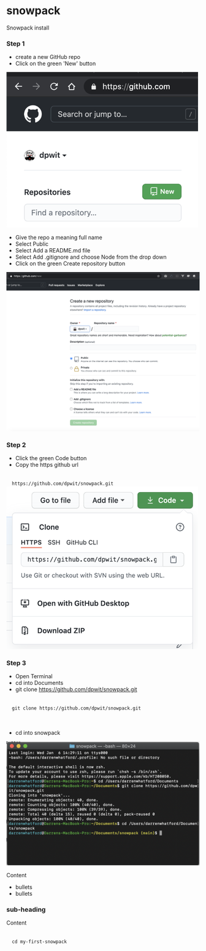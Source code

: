 # snowpack
Snowpack install

### Step 1 
- create a new GitHub repo
- Click on the green 'New' button

<img src="github-repo-new.png" width="500">

- Give the repo a meaning full name 
- Select Public
- Select Add a README.md file
- Select Add .gitignore and choose Node from the drop down
- Click on the green Create repository button

<img src="github-repo-create.png" width="750">

### Step 2

- Click the green Code button
- Copy the https github url

<code>
  https://github.com/dpwit/snowpack.git
</code>

<img src="github-repo-copy.png" width="500">

### Step 3

- Open Terminal
- cd into Documents
- git clone https://github.com/dpwit/snowpack.git

<code>
  git clone https://github.com/dpwit/snowpack.git
</code>
<br>
<br>

- cd into snowpack

<img src="github-repo-clone.png" width="750">

Content

+ bullets
+ bullets

### sub-heading 

Content

<code>
  cd my-first-snowpack
</code>
